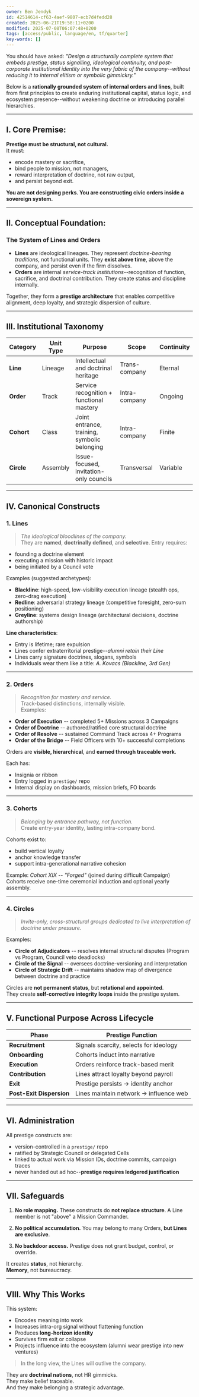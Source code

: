 ```yaml
---
owner: Ben Jendyk
id: 42514614-cf63-4aef-9807-ecb7d4fedd28
created: 2025-06-21T19:58:11+0200
modified: 2025-07-08T06:07:48+0200
tags: [access/public, language/en, tf/quarter]
key-words: []
---
```


You should have asked: _"Design a structurally complete system that embeds prestige, status signalling, ideological continuity, and post-corporate institutional identity into the very fabric of the company--without reducing it to internal elitism or symbolic gimmickry."_

Below is a **rationally grounded system of internal orders and lines**, built from first principles to create enduring institutional capital, status logic, and ecosystem presence--without weakening doctrine or introducing parallel hierarchies.

* * *

## I. Core Premise:

**Prestige must be structural, not cultural.**  
It must:

- encode mastery or sacrifice,
- bind people to mission, not managers,
- reward interpretation of doctrine, not raw output,
- and persist beyond exit.

**You are not designing perks. You are constructing civic orders inside a sovereign system.**

* * *

## II. Conceptual Foundation:

### The System of **Lines and Orders**

- **Lines** are ideological lineages. They represent _doctrine-bearing traditions_, not functional units. They **exist above time**, above the company, and persist even if the firm dissolves.
- **Orders** are internal _service-track institutions_--recognition of function, sacrifice, and doctrinal contribution. They create status and discipline internally.

Together, they form a **prestige architecture** that enables competitive alignment, deep loyalty, and strategic dispersion of culture.
* * *

## III. Institutional Taxonomy

| Category | Unit Type | Purpose | Scope | Continuity | 
| ---- | ---- | ---- | ---- | ----  |
| **Line** | Lineage | Intellectual and doctrinal heritage | Trans-company | Eternal | 
| **Order** | Track | Service recognition + functional mastery | Intra-company | Ongoing | 
| **Cohort** | Class | Joint entrance, training, symbolic belonging | Intra-company | Finite | 
| **Circle** | Assembly | Issue-focused, invitation-only councils | Transversal | Variable | 
* * *

## IV. Canonical Constructs

### 1. **Lines**

> _The ideological bloodlines of the company._  
They are **named**, **doctrinally defined**, and **selective**. Entry requires:

- founding a doctrine element
- executing a mission with historic impact
- being initiated by a Council vote

Examples (suggested archetypes):

- **Blackline**: high-speed, low-visibility execution lineage (stealth ops, zero-drag execution)
- **Redline**: adversarial strategy lineage (competitive foresight, zero-sum positioning)
- **Greyline**: systems design lineage (architectural decisions, doctrine authorship)

**Line characteristics**:

- Entry is lifetime; rare expulsion
- Lines confer extraterritorial prestige--_alumni retain their Line_
- Lines carry signature doctrines, slogans, symbols
- Individuals wear them like a title: _A. Kovacs (Blackline, 3rd Gen)_
* * *

### 2. **Orders**

> _Recognition for mastery and service._  
Track-based distinctions, internally visible.  
Examples:

- **Order of Execution** -- completed 5+ Missions across 3 Campaigns
- **Order of Doctrine** -- authored/ratified core structural doctrine
- **Order of Resolve** -- sustained Command Track across 4+ Programs
- **Order of the Bridge** -- Field Officers with 10+ successful completions

Orders are **visible, hierarchical**, and **earned through traceable work**.

Each has:

- Insignia or ribbon
- Entry logged in `prestige/` repo
- Internal display on dashboards, mission briefs, FO boards
* * *

### 3. **Cohorts**

> _Belonging by entrance pathway, not function._  
Create entry-year identity, lasting intra-company bond.

Cohorts exist to:

- build vertical loyalty
- anchor knowledge transfer
- support intra-generational narrative cohesion

Example: _Cohort XIX -- "Forged"_ (joined during difficult Campaign)  
Cohorts receive one-time ceremonial induction and optional yearly assembly.

* * *

### 4. **Circles**

> _Invite-only, cross-structural groups dedicated to live interpretation of doctrine under pressure._

Examples:

- **Circle of Adjudicators** -- resolves internal structural disputes (Program vs Program, Council veto deadlocks)
- **Circle of the Signal** -- oversees doctrine-versioning and interpretation
- **Circle of Strategic Drift** -- maintains shadow map of divergence between doctrine and practice

Circles are **not permanent status**, but **rotational and appointed**.  
They create **self-corrective integrity loops** inside the prestige system.
* * *

## V. Functional Purpose Across Lifecycle

| Phase | Prestige Function | 
| ---- | ----  |
| **Recruitment** | Signals scarcity, selects for ideology | 
| **Onboarding** | Cohorts induct into narrative | 
| **Execution** | Orders reinforce track-based merit | 
| **Contribution** | Lines attract loyalty beyond payroll | 
| **Exit** | Prestige persists → identity anchor | 
| **Post-Exit Dispersion** | Lines maintain network → influence web | 
* * *

## VI. Administration

All prestige constructs are:

- version-controlled in a `prestige/` repo
- ratified by Strategic Council or delegated Cells
- linked to actual work via Mission IDs, doctrine commits, campaign traces
- never handed out ad hoc--**prestige requires ledgered justification**
* * *

## VII. Safeguards

1. **No role mapping.** These constructs do **not replace structure**. A Line member is not "above" a Mission Commander.

2. **No political accumulation.** You may belong to many Orders, **but Lines are exclusive**.

3. **No backdoor access.** Prestige does not grant budget, control, or override.

It creates **status**, not hierarchy.  
**Memory**, not bureaucracy.

* * *

## VIII. Why This Works

This system:

- Encodes meaning into work
- Increases intra-org signal without flattening function
- Produces **long-horizon identity**
- Survives firm exit or collapse
- Projects influence into the ecosystem (alumni wear prestige into new ventures)

> In the long view, the Lines will outlive the company.

They are **doctrinal nations**, not HR gimmicks.  
They make belief traceable.  
And they make belonging a strategic advantage.